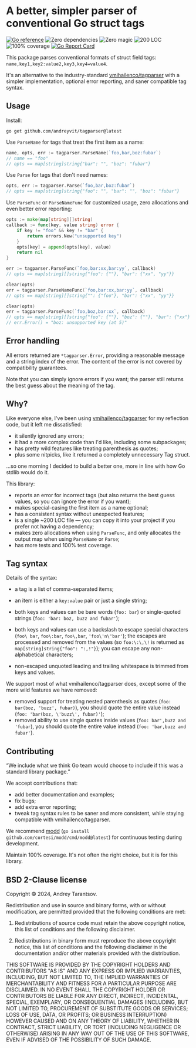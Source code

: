 A better, simpler parser of conventional Go struct tags
=======================================================

[![Go reference](https://pkg.go.dev/badge/github.com/andreyvit/tagparser.svg)](https://pkg.go.dev/github.com/andreyvit/tagparser) ![Zero dependencies](https://img.shields.io/badge/deps-zero-brightgreen) ![Zero magic](https://img.shields.io/badge/magic-none-brightgreen) ![200 LOC](https://img.shields.io/badge/size-200%20LOC-green) ![100% coverage](https://img.shields.io/badge/coverage-100%25-green) [![Go Report Card](https://goreportcard.com/badge/github.com/andreyvit/tagparser)](https://goreportcard.com/report/github.com/andreyvit/tagparser)

This package parses conventional formats of struct field tags: `name,key1,key2:value2,key3,key4=value4`.

It's an alternative to the industry-standard [vmihailenco/tagparser](https://github.com/vmihailenco/tagparser) with a simpler implementation, optional error reporting, and saner compatible tag syntax.


Usage
-----

Install:

    go get github.com/andreyvit/tagparser@latest

Use `ParseName` for tags that treat the first item as a name:

```go
name, opts, err := tagparser.ParseName(`foo,bar,boz:fubar`)
// name == "foo"
// opts == map[string]string{"bar": "", "boz": "fubar"}
```

Use `Parse` for tags that don't need names:

```go
opts, err := tagparser.Parse(`foo,bar,boz:fubar`)
// opts == map[string]string{"foo": "", "bar": "", "boz": "fubar"}
```

Use `ParseFunc` or `ParseNameFunc` for customized usage, zero allocations and even better error reporting:

```go
opts := make(map[string][]string)
callback := func(key, value string) error {
    if key != "foo" && key != "bar" {
        return errors.New("unsupported key")
    }
    opts[key] = append(opts[key], value)
    return nil
}

err := tagparser.ParseFunc(`foo,bar:xx,bar:yy`, callback)
// opts == map[string][]string{"foo": {""}, "bar": {"xx", "yy"}}

clear(opts)
err = tagparser.ParseNameFunc(`foo,bar:xx,bar:yy`, callback)
// opts == map[string][]string{"": {"foo"}, "bar": {"xx", "yy"}}

clear(opts)
err = tagparser.ParseFunc(`foo,boz,bar:xx`, callback)
// opts == map[string][]string{"foo": {""}, "boz": {""}, "bar": {"xx"}
// err.Error() = "boz: unsupported key (at 5)"
```


Error handling
--------------

All errors returned are `*tagparser.Error`, providing a reasonable message and a string index of the error. The content of the error is not covered by compatibility guarantees.

Note that you can simply ignore errors if you want; the parser still returns the best guess about the meaning of the tag.


Why?
----

Like everyone else, I've been using [vmihailenco/tagparser](https://github.com/vmihailenco/tagparser) for my reflection code, but it left me dissatisfied:

* it silently ignored any errors;
* it had a more complex code than I'd like, including some subpackages;
* has pretty wild features like treating parenthesis as quotes;
* plus some nitpicks, like it returned a completely unnecessary Tag struct.

...so one morning I decided to build a better one, more in line with how Go stdlib would do it.

This library:

* reports an error for incorrect tags (but also returns the best guess values, so you can ignore the error if you want);
* makes special-casing the first item as a name optional;
* has a consistent syntax without unexpected features;
* is a single ~200 LOC file — you can copy it into your project if you prefer not having a dependency;
* makes zero allocations when using `ParseFunc`, and only allocates the output map when using `ParseName` or `Parse`;
* has more tests and 100% test coverage.


Tag syntax
----------

Details of the syntax:

* a tag is a list of comma-separated items;

* an item is either a `key:value` pair or just a single string;

* both keys and values can be bare words (`foo: bar`) or single-quoted strings (`foo: 'bar: boz, buzz and fubar'`);

* both keys and values can use a backslash to escape special characters (`foo\ bar`, `foo\:bar`, `foo\,bar`, `'foo\'n\'bar'`); the escapes are processed and removed from the values (so `foo:\:\,\!` is returned as `map[string]string{"foo": ":,!"}`); you can escape any non-alphabetical characters;

* non-escaped unquoted leading and trailing whitespace is trimmed from keys and values.

We support most of what vmihailenco/tagparser does, except some of the more wild features we have removed:

* removed support for treating nested parenthesis as quotes (`foo: bar(boz, 'buzz', fubar)`), you should quote the entire value instead (`foo: 'bar(boz, \'buzz\', fubar)'`);
* removed ability to use single quotes inside values (`foo: bar',buzz and 'fubar`), you should quote the entire value instead (`foo: 'bar,buzz and fubar'`).


Contributing
------------

“We include what we think Go team would choose to include if this was a standard library package.”

We accept contributions that:

* add better documentation and examples;
* fix bugs;
* add extra error reporting;
* tweak tag syntax rules to be saner and more consistent, while staying compatible with vmihailenco/tagparser.

We recommend [modd](https://github.com/cortesi/modd) (`go install github.com/cortesi/modd/cmd/modd@latest`) for continuous testing during development.

Maintain 100% coverage. It's not often the right choice, but it is for this library.


BSD 2-Clause license
--------------------

Copyright © 2024, Andrey Tarantsov.

Redistribution and use in source and binary forms, with or without modification, are permitted provided that the following conditions are met:

1. Redistributions of source code must retain the above copyright notice, this list of conditions and the following disclaimer.

2. Redistributions in binary form must reproduce the above copyright notice, this list of conditions and the following disclaimer in the documentation and/or other materials provided with the distribution.

THIS SOFTWARE IS PROVIDED BY THE COPYRIGHT HOLDERS AND CONTRIBUTORS "AS IS" AND ANY EXPRESS OR IMPLIED WARRANTIES, INCLUDING, BUT NOT LIMITED TO, THE IMPLIED WARRANTIES OF MERCHANTABILITY AND FITNESS FOR A PARTICULAR PURPOSE ARE DISCLAIMED. IN NO EVENT SHALL THE COPYRIGHT HOLDER OR CONTRIBUTORS BE LIABLE FOR ANY DIRECT, INDIRECT, INCIDENTAL, SPECIAL, EXEMPLARY, OR CONSEQUENTIAL DAMAGES (INCLUDING, BUT NOT LIMITED TO, PROCUREMENT OF SUBSTITUTE GOODS OR SERVICES; LOSS OF USE, DATA, OR PROFITS; OR BUSINESS INTERRUPTION) HOWEVER CAUSED AND ON ANY THEORY OF LIABILITY, WHETHER IN CONTRACT, STRICT LIABILITY, OR TORT (INCLUDING NEGLIGENCE OR OTHERWISE) ARISING IN ANY WAY OUT OF THE USE OF THIS SOFTWARE, EVEN IF ADVISED OF THE POSSIBILITY OF SUCH DAMAGE.
